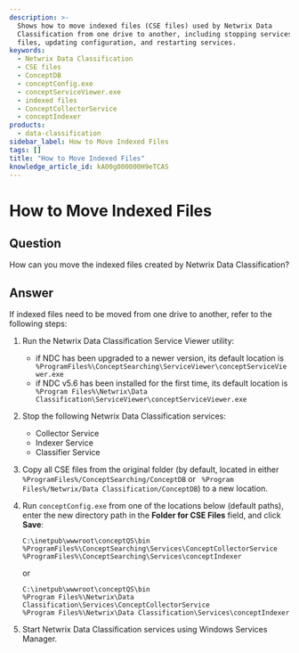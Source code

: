 ```yaml
---
description: >-
  Shows how to move indexed files (CSE files) used by Netwrix Data
  Classification from one drive to another, including stopping services, copying
  files, updating configuration, and restarting services.
keywords:
  - Netwrix Data Classification
  - CSE files
  - ConceptDB
  - conceptConfig.exe
  - conceptServiceViewer.exe
  - indexed files
  - ConceptCollectorService
  - conceptIndexer
products:
  - data-classification
sidebar_label: How to Move Indexed Files
tags: []
title: "How to Move Indexed Files"
knowledge_article_id: kA00g000000H9eTCAS
---
```


# How to Move Indexed Files

## Question

How can you move the indexed files created by Netwrix Data Classification?

## Answer

If indexed files need to be moved from one drive to another, refer to the following steps:

1. Run the Netwrix Data Classification Service Viewer utility:
   - if NDC has been upgraded to a newer version, its default location is ` %ProgramFiles%\ConceptSearching\ServiceViewer\conceptServiceViewer.exe`
   - if NDC v5.6 has been installed for the first time, its default location is ` %Program Files%\Netwrix\Data Classification\ServiceViewer\conceptServiceViewer.exe`

2. Stop the following Netwrix Data Classification services:
   - Collector Service
   - Indexer Service
   - Classifier Service

3. Copy all CSE files from the original folder (by default, located in either ` %ProgramFiles%/ConceptSearching/ConceptDB` or ` %Program Files%/Netwrix/Data Classification/ConceptDB`) to a new location.

4. Run `conceptConfig.exe` from one of the locations below (default paths), enter the new directory path in the **Folder for CSE Files** field, and click **Save**:

   ```
   C:\inetpub\wwwroot\conceptQS\bin
   %ProgramFiles%\ConceptSearching\Services\ConceptCollectorService
   %ProgramFiles%\ConceptSearching\Services\conceptIndexer
   ```

   or

   ```
   C:\inetpub\wwwroot\conceptQS\bin
   %Program Files%\Netwrix\Data Classification\Services\ConceptCollectorService
   %Program Files%\Netwrix\Data Classification\Services\conceptIndexer
   ```

5. Start Netwrix Data Classification services using Windows Services Manager.
